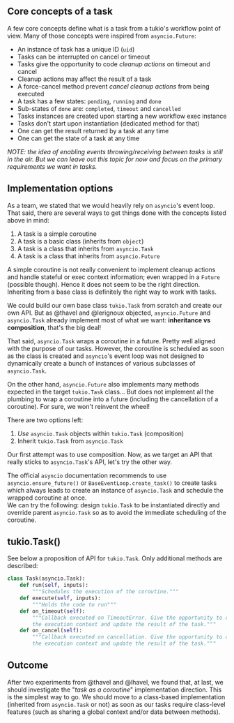 ## Core concepts of a task

A few core concepts define what is a task from a tukio's workflow point of view.
Many of those concepts were inspired from `asyncio.Future`:
* An instance of task has a unique ID (`uid`)
* Tasks can be interrupted on cancel or timeout
* Tasks give the opportunity to code _cleanup actions_ on timeout and cancel
* Cleanup actions may affect the result of a task
* A force-cancel method prevent _cancel cleanup actions_ from being executed
* A task has a few states: `pending`, `running` and `done`
* Sub-states of `done` are: `completed`, `timeout` and `cancelled`
* Tasks instances are created upon starting a new workflow exec instance
* Tasks don't start upon instantiation (dedicated method for that)
* One can get the result returned by a task at any time
* One can get the state of a task at any time

_NOTE: the idea of enabling events throwing/receiving between tasks is still
in the air. But we can leave out this topic for now and focus on the primary
requirements we want in tasks._

## Implementation options

As a team, we stated that we would heavily rely on `asyncio`'s event loop.
That said, there are several ways to get things done with the concepts listed
above in mind:
1. A task is a simple coroutine
1. A task is a basic class (inherits from `object`)
1. A task is a class that inherits from `asyncio.Task`
1. A task is a class that inherits from `asyncio.Future`

A simple coroutine is not really convenient to implement cleanup actions and
handle stateful or exec context information; even wrapped in a `Future`
(possible though).
Hence it does not seem to be the right direction. Inheriting from a base class
is definitely the right way to work with tasks.

We could build our own base class `tukio.Task` from scratch and create our own
API. But as @thavel and @lerignoux objected, `asyncio.Future` and `asyncio.Task`
already implement most of what we want: **inheritance vs composition**, that's
the big deal!

That said, `asyncio.Task` wraps a coroutine in a future. Pretty well aligned
with the purpose of our tasks. However, the coroutine is scheduled as soon as
the class is created and `asyncio`'s event loop was not designed to dynamically
create a bunch of instances of various subclasses of `asyncio.Task`.

On the other hand, `asyncio.Future` also implements many methods expected in
the target `tukio.Task` class... But does not implement all the plumbing to
wrap a coroutine into a future (including the cancellation of a coroutine). For
sure, we won't reinvent the wheel!

There are two options left:
1. _Use_ `asyncio.Task` objects within `tukio.Task` (composition)
1. Inherit `tukio.Task` from `asyncio.Task`

Our first attempt was to use composition. Now, as we target an API that really
sticks to `asyncio.Task`'s API, let's try the other way.

The official `asyncio` documentation recommends to use `asyncio.ensure_future()`
or `BaseEventLoop.create_task()` to create tasks which always leads to create
an instance of `asyncio.Task` and schedule the wrapped coroutine at once.  
We can try the following: design `tukio.Task` to be instantiated directly and
override parent `asyncio.Task` so as to avoid the immediate scheduling of the
coroutine.

## tukio.Task()

See below a proposition of API for `tukio.Task`. Only additional methods are
described:

```python
class Task(asyncio.Task):
    def run(self, inputs):
        """Schedules the execution of the coroutine."""
    def execute(self, inputs):
        """Holds the code to run"""
    def on_timeout(self):
        """Callback executed on TimeoutError. Give the opportunity to cleanup
        the execution context and update the result of the task."""
    def on_cancel(self):
        """Callback executed on cancellation. Give the opportunity to cleanup
        the execution context and update the result of the task."""
```

## Outcome

After two experiments from @thavel and @lhavel, we found that, at last, we
should investigate the "_task as a coroutine_" implementation direction.
This is the simplest way to go.
We should move to a class-based implementation (inherited from `asyncio.Task`
or not) as soon as our tasks require class-level features (such as sharing a
global context and/or data between methods).
